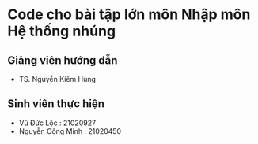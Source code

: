 # Code cho bài tập lớn môn Nhập môn Hệ thống nhúng

## Giảng viên hướng dẫn
- TS. Nguyễn Kiêm Hùng

## Sinh viên thực hiện
- Vũ Đức Lộc : 21020927
- Nguyễn Công Minh : 21020450

  
